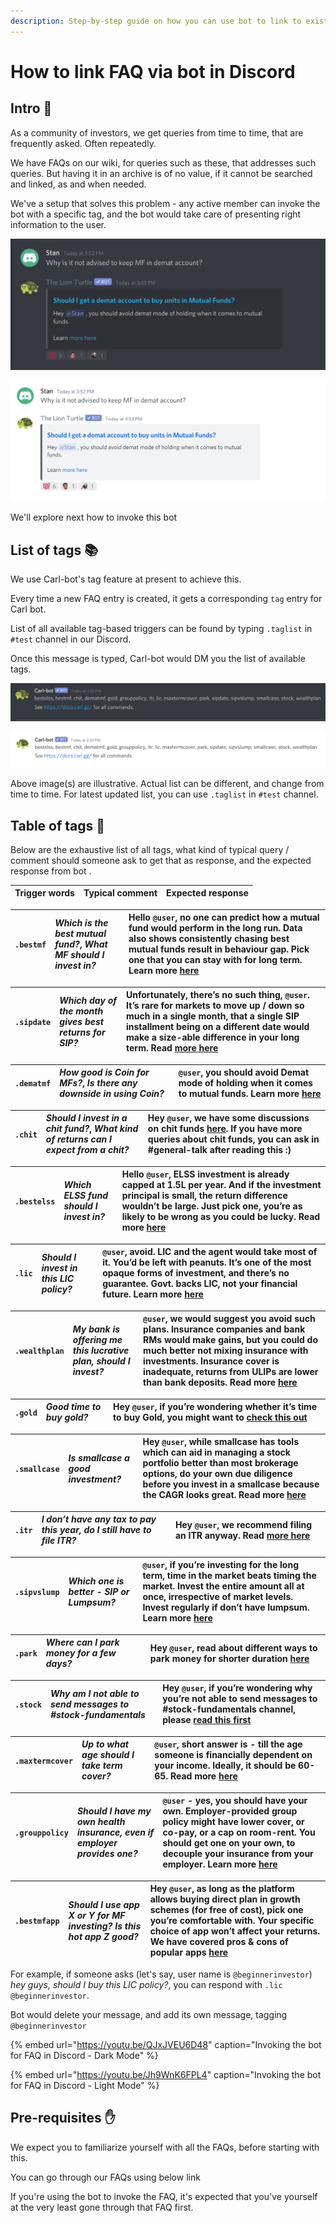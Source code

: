 ```yaml
---
description: Step-by-step guide on how you can use bot to link to existing FAQ entries
---
```


# How to link FAQ via bot in Discord

## Intro 🍁

As a community of investors, we get queries from time to time, that are frequently asked. Often repeatedly.

We have FAQs on our wiki, for queries such as these, that addresses such queries. But having it in an archive is of no value, if it cannot be searched and linked, as and when needed.

We've a setup that solves this problem - any active member can invoke the bot with a specific tag, and the bot would take care of presenting right information to the user.

![Sample invocation of bot against a common query - Dark mode](../.gitbook/assets/sample-bot-invoke.dark.png)

![Sample invocation of bot against a common query - Light mode](../.gitbook/assets/sample-bot-invoke.light.png)

We'll explore next how to invoke this bot

## List of tags 📚

We use Carl-bot's tag feature at present to achieve this.

Every time a new FAQ entry is created, it gets a corresponding `tag` entry for Carl bot.

List of all available tag-based triggers can be found by typing `.taglist` in `#test` channel in our Discord.

Once this message is typed, Carl-bot would DM you the list of available tags.

![Sample message sent by bot - Dark Mode](../.gitbook/assets/bot-dm-taglist.dark.png)

![Sample message sent by bot - Light mode](../.gitbook/assets/bot-dm-taglist.light.png)

Above image\(s\) are illustrative. Actual list can be different, and change from time to time. For latest updated list, you can use `.taglist` in `#test` channel.

## Table of tags 🏓

Below are the exhaustive list of all tags, what kind of typical query / comment should someone ask to get that as response, and the expected response from bot .

| Trigger words | Typical comment | Expected response |
| :--- | :--- | :--- |


| `.bestmf` | _Which is the best mutual fund?_, _What MF should I invest in?_ | Hello `@user`, no one can predict how a mutual fund would perform in the long run. Data also shows consistently chasing best mutual funds result in behaviour gap. Pick one that you can stay with for long term. Learn more [here](https://indiainvestments.gitbook.io/content/faqs/whats-the-best-mutual-fund-i-can-invest-in) |
| :--- | :--- | :--- |


| `.sipdate` | _Which day of the month gives best returns for SIP?_ | Unfortunately, there’s no such thing, `@user`. It’s rare for markets to move up / down so much in a single month, that a single SIP installment being on a different date would make a size-able difference in your long term. Read [more here](https://indiainvestments.gitbook.io/content/faqs/which-date-s-is-are-best-for-sip-in-a-month) |
| :--- | :--- | :--- |


| `.dematmf` | _How good is Coin for MFs?_, _Is there any downside in using Coin?_ | `@user`, you should avoid Demat mode of holding when it comes to mutual funds. Learn more [here](https://indiainvestments.gitbook.io/content/faqs/should-i-get-a-demat-account-to-buy-units-in-mutual-funds) |
| :--- | :--- | :--- |


| `.chit` | _Should I invest in a chit fund?_, _What kind of returns can I expect from a chit?_ | Hey `@user`, we have some discussions on chit funds [here](https://indiainvestments.gitbook.io/content/faqs/explain-like-i-am-5-eli5-chit-funds.). If you have more queries about chit funds, you can ask in \#general-talk after reading this :\) |
| :--- | :--- | :--- |


| `.bestelss` | _Which ELSS fund should I invest in?_ | Hello `@user`, ELSS investment is already capped at 1.5L per year. And if the investment principal is small, the return difference wouldn’t be large. Just pick one, you’re as likely to be wrong as you could be lucky. Read more [here](https://indiainvestments.gitbook.io/content/faqs/ive-to-invest-in-elss-for-80c-tax-saving.-which-fund-s-should-i-pick) |
| :--- | :--- | :--- |


| `.lic` | _Should I invest in this LIC policy?_ | `@user`, avoid. LIC and the agent would take most of it. You’d be left with peanuts. It’s one of the most opaque forms of investment, and there’s no guarantee. Govt. backs LIC, not your financial future. Learn more [here](https://indiainvestments.gitbook.io/content/faqs/should-i-invest-in-this-lic-policy) |
| :--- | :--- | :--- |


| `.wealthplan` | _My bank is offering me this lucrative plan, should I invest?_ | `@user`, we would suggest you avoid such plans. Insurance companies and bank RMs would make gains, but you could do much better not mixing insurance with investments. Insurance cover is inadequate, returns from ULIPs are lower than bank deposits. Read more [here](https://indiainvestments.gitbook.io/content/faqs/opinions-on-investing-in-smart-wealth-plan-by-bank) |
| :--- | :--- | :--- |


| `.gold` | _Good time to buy gold?_ | Hey `@user`, if you’re wondering whether it’s time to buy Gold, you might want to [check this out](https://indiainvestments.gitbook.io/content/faqs/is-gold-a-good-investment-now-it-has-gone-up-50-this-year.) |
| :--- | :--- | :--- |


| `.smallcase` | _Is smallcase a good investment?_ | Hey `@user`, while smallcase has tools which can aid in managing a stock portfolio better than most brokerage options, do your own due diligence before you invest in a smallcase because the CAGR looks great. Read more [here](https://indiainvestments.gitbook.io/content/faqs/is-smallcase-a-good-investment-returns-look-good.) |
| :--- | :--- | :--- |


| `.itr` | _I don’t have any tax to pay this year, do I still have to file ITR?_ | Hey `@user`, we recommend filing an ITR anyway. Read [more here](https://indiainvestments.gitbook.io/content/faqs/i-dont-have-any-tax-to-pay.-do-i-still-have-to-file-itr) |
| :--- | :--- | :--- |


| `.sipvslump` | _Which one is better - SIP or Lumpsum?_ | `@user`, if you’re investing for the long term, time in the market beats timing the market. Invest the entire amount all at once, irrespective of market levels. Invest regularly if don’t have lumpsum. Learn more [here](https://indiainvestments.gitbook.io/content/faqs/lumpsum-investment-vs-sip-dca.) |
| :--- | :--- | :--- |


| `.park` | _Where can I park money for a few days?_ | Hey `@user`, read about different ways to park money for shorter duration [here](https://indiainvestments.gitbook.io/content/faqs/where-can-i-park-money-for-a-few-days-a-few-months-or-a-few-years) |
| :--- | :--- | :--- |


| `.stock` | _Why am I not able to send messages to \#stock-fundamentals_ | Hey `@user`, if you’re wondering why you’re not able to send messages to \#stock-fundamentals channel, please [read this first](https://indiainvestments.gitbook.io/content/faqs/i-cannot-send-messages-to-stocks-fundamentals-channel-on-discord.-why) |
| :--- | :--- | :--- |


| `.maxtermcover` | _Up to what age should I take term cover?_ | `@user`, short answer is - till the age someone is financially dependent on your income. Ideally, it should be 60-65. Read more [here](https://indiainvestments.gitbook.io/content/faqs/up-to-what-age-should-i-take-term-cover) |
| :--- | :--- | :--- |


| `.grouppolicy` | _Should I have my own health insurance, even if employer provides one?_ | `@user` - yes, you should have your own. Employer-provided group policy might have lower cover, or co-pay, or a cap on room-rent. You should get one on your own, to decouple your insurance from your employer. Learn more [here](https://indiainvestments.gitbook.io/content/faqs/do-i-need-my-own-health-insurance-employer-already-has-group-policy) |
| :--- | :--- | :--- |


| `.bestmfapp` | _Should I use app X or Y for MF investing? Is this hot app Z good?_ | Hey `@user`, as long as the platform allows buying direct plan in growth schemes \(for free of cost\), pick one you’re comfortable with. Your specific choice of app won’t affect your returns. We have covered pros & cons of popular apps [here](https://indiainvestments.gitbook.io/content/faqs/best-mutual-fund-app-for-investmentsy) |
| :--- | :--- | :--- |


For example, if someone asks \(let's say, user name is `@beginnerinvestor`\) _hey guys, should I buy this LIC policy?_, you can respond with `.lic @beginnerinvestor`.

Bot would delete your message, and add its own message, tagging `@beginnerinvestor`

{% embed url="https://youtu.be/QJxJVEU6D48" caption="Invoking the bot for FAQ in Discord - Dark Mode" %}

{% embed url="https://youtu.be/Jh9WnK6FPL4" caption="Invoking the bot for FAQ in Discord - Light Mode" %}

## Pre-requisites ✋

We expect you to familiarize yourself with all the FAQs, before starting with this.

You can go through our FAQs using below link

If you're using the bot to invoke the FAQ, it's expected that you've yourself at the very least gone through that FAQ first.



